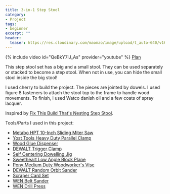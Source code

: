 ```yaml
---
title: 3-in-1 Step Stool
category:
- Project
tags:
- beginner
excerpt: ""
header:
  teaser: https://res.cloudinary.com/maomao/image/upload/t_auto-640/v1613867172/3-in-1-step-stool.jpg
---
```


{% include video id="QeBkY7lJ_As" provider="youtube" %}
[Plan](https://svww.weeblysite.com/product/3-in-1-step-stool/2)

This step stool set has a big and a small stool. They can be used separately or stacked to become a step stool. When not in use, you can hide the small stool inside the big stool!

I used cherry to build the project. The pieces are jointed by dowels. I used figure 8 fasteners to attach the stool top to the frame to handle wood movements. To finish, I used Watco danish oil and a few coats of spray lacquer.

Inspired by [Fix This Build That's Nesting Step Stool](https://www.youtube.com/watch?v=Jhn7QXKw1SI).

Tools/Parts I used in this project:

- [Metabo HPT 10-Inch Sliding Miter Saw](https://amzn.to/3k7mzBz)
- [Yost Tools Heavy Duty Parallel Clamp](https://amzn.to/3bndMHL)
- [Wood Glue Dispenser](https://amzn.to/2M9qKjH)
- [DEWALT Trigger Clamp](https://amzn.to/2OXrRUN)
- [Self Centering Dowelling Jig](https://amzn.to/3qEhZNv)
- [Sweetheart Low Angle Block Plane](https://amzn.to/37yHs3w)
- [Pony Medium Duty Woodworker's Vise](https://amzn.to/3dx2nIb)
- [DEWALT Random Orbit Sander](https://amzn.to/2ZWTYpF​)
- [Scraper Card Set](https://amzn.to/3iSxnSD​)
- [WEN Belt Sander](https://amzn.to/3hTEM2B​)
- [WEN Drill Press](https://amzn.to/2RMEgca)
